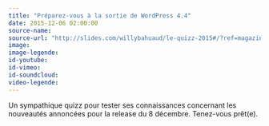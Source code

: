 ```yaml
---
title: "Préparez-vous à la sortie de WordPress 4.4"
date: 2015-12-06 02:00:00
source-name:
source-url: "http://slides.com/willybahuaud/le-quizz-2015#/?ref=magazineduwebdesign"
image:
image-legende:
id-youtube:
id-vimeo:
id-soundcloud:
video-legende:
---
```

Un sympathique quizz pour tester ses connaissances concernant les nouveautés annoncées pour la release du 8 décembre. Tenez-vous prêt(e).
